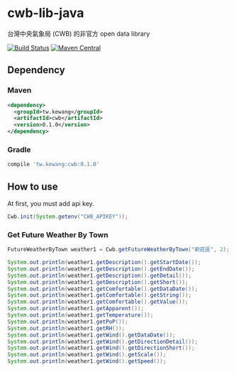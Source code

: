 # cwb-lib-java

台灣中央氣象局 (CWB) 的非官方 open data library

[![Build Status](https://travis-ci.org/kewang/cwb-lib-java.svg?branch=master)](https://travis-ci.org/kewang/cwb-lib-java) [![Maven Central](https://maven-badges.herokuapp.com/maven-central/tw.kewang/cwb/badge.svg)](https://maven-badges.herokuapp.com/maven-central/tw.kewang/cwb)

## Dependency

### Maven

```xml
<dependency>
  <groupId>tw.kewang</groupId>
  <artifactId>cwb</artifactId>
  <version>0.1.0</version>
</dependency>
```

### Gradle

```groovy
compile 'tw.kewang:cwb:0.1.0'
```

## How to use

At first, you must add api key.

```java
Cwb.init(System.getenv("CWB_APIKEY"));
```

### Get Future Weather By Town

```java
FutureWeatherByTown weather1 = Cwb.getFutureWeatherByTown("新莊區", 2);

System.out.println(weather1.getDescription().getStartDate());
System.out.println(weather1.getDescription().getEndDate());
System.out.println(weather1.getDescription().getDetail());
System.out.println(weather1.getDescription().getShort());
System.out.println(weather1.getComfortable().getDataDate());
System.out.println(weather1.getComfortable().getString());
System.out.println(weather1.getComfortable().getValue());
System.out.println(weather1.getApparent());
System.out.println(weather1.getTemperature());
System.out.println(weather1.getPoP());
System.out.println(weather1.getRH());
System.out.println(weather1.getWind().getDataDate());
System.out.println(weather1.getWind().getDirectionDetail());
System.out.println(weather1.getWind().getDirectionShort());
System.out.println(weather1.getWind().getScale());
System.out.println(weather1.getWind().getSpeed());
```
